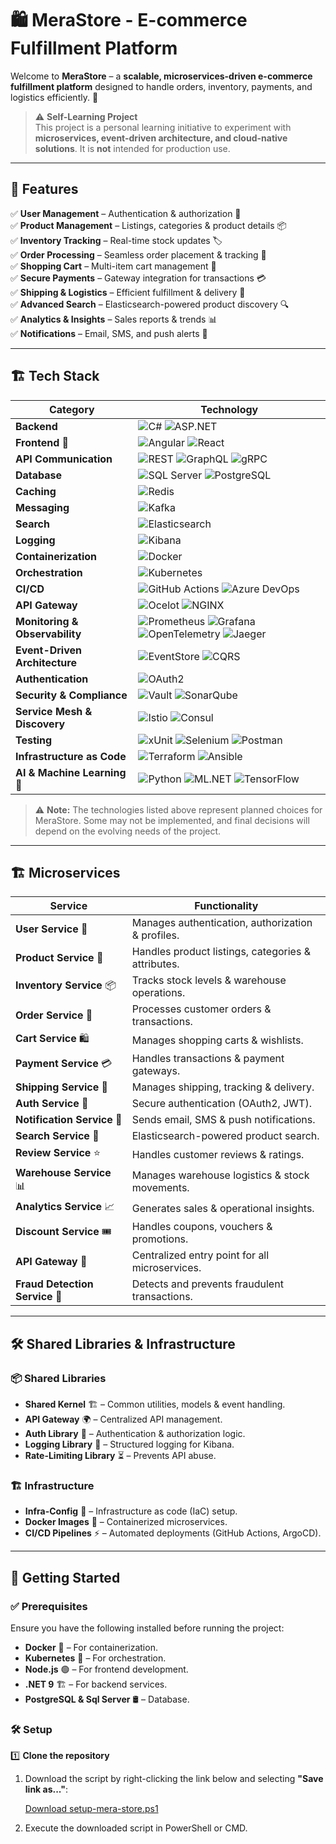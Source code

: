 # 🛍️ MeraStore - E-commerce Fulfillment Platform

Welcome to **MeraStore** – a **scalable, microservices-driven e-commerce fulfillment platform** designed to handle orders, inventory, payments, and logistics efficiently. 🚀

> ⚠️ **Self-Learning Project**  
> This project is a personal learning initiative to experiment with **microservices, event-driven architecture, and cloud-native solutions**. It is **not** intended for production use.

---

## 📌 Features

✅ **User Management** – Authentication & authorization 🔐  
✅ **Product Management** – Listings, categories & product details 📦  
✅ **Inventory Tracking** – Real-time stock updates 🏷️  
✅ **Order Processing** – Seamless order placement & tracking 📑  
✅ **Shopping Cart** – Multi-item cart management 🛒  
✅ **Secure Payments** – Gateway integration for transactions 💳  
✅ **Shipping & Logistics** – Efficient fulfillment & delivery 🚛  
✅ **Advanced Search** – Elasticsearch-powered product discovery 🔍  
✅ **Analytics & Insights** – Sales reports & trends 📊  
✅ **Notifications** – Email, SMS, and push alerts 📢  

---

## 🏗️ Tech Stack

| **Category**      | **Technology** |
|------------------|---------------|
| **Backend**      | ![C#](https://img.shields.io/badge/C%23-239120?style=for-the-badge&logo=c-sharp&logoColor=white) ![ASP.NET](https://img.shields.io/badge/ASP.NET-5C2D91?style=for-the-badge&logo=dotnet&logoColor=white) |
| **Frontend   🤔**     | ![Angular](https://img.shields.io/badge/Angular-DD0031?style=for-the-badge&logo=angular&logoColor=white) ![React](https://img.shields.io/badge/React-20232A?style=for-the-badge&logo=react&logoColor=61DAFB) |
| **API Communication** | ![REST](https://img.shields.io/badge/REST-005571?style=for-the-badge) ![GraphQL](https://img.shields.io/badge/GraphQL-E10098?style=for-the-badge&logo=graphql&logoColor=white) ![gRPC](https://img.shields.io/badge/gRPC-4285F4?style=for-the-badge&logo=google-cloud&logoColor=white) |
| **Database**     | ![SQL Server](https://img.shields.io/badge/SQL%20Server-CC2927?style=for-the-badge&logo=microsoft-sql-server&logoColor=white) ![PostgreSQL](https://img.shields.io/badge/PostgreSQL-336791?style=for-the-badge&logo=postgresql&logoColor=white) |
| **Caching**      | ![Redis](https://img.shields.io/badge/Redis-DC382D?style=for-the-badge&logo=redis&logoColor=white) |
| **Messaging**    | ![Kafka](https://img.shields.io/badge/Apache%20Kafka-231F20?style=for-the-badge&logo=apache-kafka&logoColor=white) |
| **Search**       | ![Elasticsearch](https://img.shields.io/badge/Elasticsearch-005571?style=for-the-badge&logo=elasticsearch&logoColor=white) |
| **Logging**      | ![Kibana](https://img.shields.io/badge/Kibana-005571?style=for-the-badge&logo=kibana&logoColor=white) |
| **Containerization** | ![Docker](https://img.shields.io/badge/Docker-2496ED?style=for-the-badge&logo=docker&logoColor=white) |
| **Orchestration** | ![Kubernetes](https://img.shields.io/badge/Kubernetes-326CE5?style=for-the-badge&logo=kubernetes&logoColor=white) |
| **CI/CD**        | ![GitHub Actions](https://img.shields.io/badge/GitHub%20Actions-2088FF?style=for-the-badge&logo=github-actions&logoColor=white) ![Azure DevOps](https://img.shields.io/badge/Azure%20DevOps-0078D7?style=for-the-badge&logo=azure-devops&logoColor=white) |
| **API Gateway**    | ![Ocelot](https://img.shields.io/badge/Ocelot-008AD7?style=for-the-badge) ![NGINX](https://img.shields.io/badge/NGINX-009639?style=for-the-badge&logo=nginx&logoColor=white) |
| **Monitoring & Observability** | ![Prometheus](https://img.shields.io/badge/Prometheus-E6522C?style=for-the-badge&logo=prometheus&logoColor=white) ![Grafana](https://img.shields.io/badge/Grafana-F46800?style=for-the-badge&logo=grafana&logoColor=white) ![OpenTelemetry](https://img.shields.io/badge/OpenTelemetry-000000?style=for-the-badge&logo=opentelemetry&logoColor=white) ![Jaeger](https://img.shields.io/badge/Jaeger-0093DD?style=for-the-badge&logo=jaeger&logoColor=white) |
| **Event-Driven Architecture** | ![EventStore](https://img.shields.io/badge/EventStore-3E3E3E?style=for-the-badge) ![CQRS](https://img.shields.io/badge/CQRS-DD0031?style=for-the-badge) |
| **Authentication** | ![OAuth2](https://img.shields.io/badge/OAuth2-3C3C3C?style=for-the-badge&logo=oauth&logoColor=white) |
| **Security & Compliance**   | ![Vault](https://img.shields.io/badge/Vault-000000?style=for-the-badge&logo=vault&logoColor=white) ![SonarQube](https://img.shields.io/badge/SonarQube-4E9BCD?style=for-the-badge&logo=sonarqube&logoColor=white)  |
| **Service Mesh & Discovery** | ![Istio](https://img.shields.io/badge/Istio-466BB0?style=for-the-badge&logo=istio&logoColor=white) ![Consul](https://img.shields.io/badge/Consul-CA2171?style=for-the-badge&logo=consul&logoColor=white) |
| **Testing**        | ![xUnit](https://img.shields.io/badge/xUnit-5C2D91?style=for-the-badge&logo=xunit&logoColor=white) ![Selenium](https://img.shields.io/badge/Selenium-43B02A?style=for-the-badge&logo=selenium&logoColor=white) ![Postman](https://img.shields.io/badge/Postman-FF6C37?style=for-the-badge&logo=postman&logoColor=white) |
| **Infrastructure as Code** | ![Terraform](https://img.shields.io/badge/Terraform-623CE4?style=for-the-badge&logo=terraform&logoColor=white) ![Ansible](https://img.shields.io/badge/Ansible-EE0000?style=for-the-badge&logo=ansible&logoColor=white) |
| **AI & Machine Learning**   🤔 | ![Python](https://img.shields.io/badge/Python-3776AB?style=for-the-badge&logo=python&logoColor=white) ![ML.NET](https://img.shields.io/badge/ML.NET-512BD4?style=for-the-badge&logo=dotnet&logoColor=white) ![TensorFlow](https://img.shields.io/badge/TensorFlow-FF6F00?style=for-the-badge&logo=tensorflow&logoColor=white) |

> ⚠️ **Note:**
> The technologies listed above represent planned choices for MeraStore. Some may not be implemented, and final decisions will depend on the evolving needs of the project.
---

## 🏗️ Microservices

| **Service** | **Functionality** |
|------------|------------------|
| **User Service** 👤 | Manages authentication, authorization & profiles. |
| **Product Service** 🛒 | Handles product listings, categories & attributes. |
| **Inventory Service** 📦 | Tracks stock levels & warehouse operations. |
| **Order Service** 📑 | Processes customer orders & transactions. |
| **Cart Service** 🛍️ | Manages shopping carts & wishlists. |
| **Payment Service** 💳 | Handles transactions & payment gateways. |
| **Shipping Service** 🚛 | Manages shipping, tracking & delivery. |
| **Auth Service** 🔑 | Secure authentication (OAuth2, JWT). |
| **Notification Service** 📢 | Sends email, SMS & push notifications. |
| **Search Service** 🔎 | Elasticsearch-powered product search. |
| **Review Service** ⭐ | Handles customer reviews & ratings. |
| **Warehouse Service** 📊 | Manages warehouse logistics & stock movements. |
| **Analytics Service** 📈 | Generates sales & operational insights. |
| **Discount Service** 🎟️ | Handles coupons, vouchers & promotions. |
| **API Gateway** 🚦 | Centralized entry point for all microservices. |
| **Fraud Detection Service** 🛑 | Detects and prevents fraudulent transactions. |

---

## 🛠️ Shared Libraries & Infrastructure

### 📦 **Shared Libraries**
- **Shared Kernel** 🏗️ – Common utilities, models & event handling.
- **API Gateway** 🌍 – Centralized API management.
- **Auth Library** 🔐 – Authentication & authorization logic.
- **Logging Library** 📜 – Structured logging for Kibana.
- **Rate-Limiting Library** ⏳ – Prevents API abuse.

### 🏗️ **Infrastructure**
- **Infra-Config** 🏢 – Infrastructure as code (IaC) setup.
- **Docker Images** 🐳 – Containerized microservices.
- **CI/CD Pipelines** ⚡ – Automated deployments (GitHub Actions, ArgoCD).

---

## 🚀 Getting Started

### ✅ Prerequisites
Ensure you have the following installed before running the project:
- **Docker** 🐳 – For containerization.
- **Kubernetes** 🚢 – For orchestration.
- **Node.js** 🟢 – For frontend development.
- **.NET 9** 🏗️ – For backend services.
- **PostgreSQL & Sql Server** 🛢️ – Database.

### 🛠️ Setup

1️⃣ **Clone the repository**  

1. Download the script by right-clicking the link below and selecting **"Save link as..."**:

   [Download setup-mera-store.ps1](https://gist.githubusercontent.com/sanjyotagureddy/0e06941f674d00ef483505083c6544ba/raw)

2. Execute the downloaded script in PowerShell or CMD.
